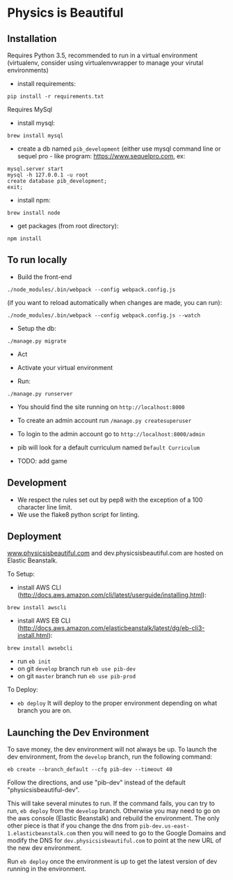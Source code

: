 # Physics is Beautiful

## Installation


Requires Python 3.5, recommended to run in a virtual environment (virtualenv, consider using virtualenvwrapper to manage your virutal environments)

* install requirements:
```
pip install -r requirements.txt
```

Requires MySql

* install mysql:
```
brew install mysql
```
* create a db named `pib_development` (either use mysql command line or sequel pro - like program: https://www.sequelpro.com, ex:

```
mysql.server start
mysql -h 127.0.0.1 -u root
create database pib_development;
exit;
```

* install npm:
```
brew install node
```

* get packages (from root directory):
```
npm install
```

## To run locally

* Build the front-end
```
./node_modules/.bin/webpack --config webpack.config.js
```
(if you want to reload automatically when changes are made, you can run):
```
./node_modules/.bin/webpack --config webpack.config.js --watch
```

* Setup the db:
```
./manage.py migrate
```

* Act

* Activate your virtual environment
* Run:
```
./manage.py runserver
```

* You should find the site running on `http://localhost:8000`

* To create an admin account run `/manage.py createsuperuser`

* To login to the admin account go to `http://localhost:8000/admin`

* pib will look for a default curriculum named `Default Curriculum`

* TODO: add game

## Development

* We respect the rules set out by pep8 with the exception of a 100 character line limit.
* We use the flake8 python script for linting.

## Deployment

www.physicsisbeautiful.com and dev.physicsisbeautiful.com are hosted on Elastic Beanstalk.

To Setup:

* install AWS CLI (http://docs.aws.amazon.com/cli/latest/userguide/installing.html):
```
brew install awscli
```
* install AWS EB CLI (http://docs.aws.amazon.com/elasticbeanstalk/latest/dg/eb-cli3-install.html):
```
brew install awsebcli
```
* run `eb init`
* on git `develop` branch run `eb use pib-dev`
* on git `master` branch run `eb use pib-prod`

To Deploy:

* `eb deploy`
It will deploy to the proper environment depending on what branch you are on.


## Launching the Dev Environment

To save money, the dev environment will not always be up. To launch the dev environment, from the `develop` branch, run the following command:

```
eb create --branch_default --cfg pib-dev --timeout 40
```

Follow the directions, and use "pib-dev" instead of the default "physicsisbeautiful-dev".

This will take several minutes to run. If the command fails, you can try to run, `eb deploy` from the `develop` branch. Otherwise you may need to go on the aws console (Elastic Beanstalk) and rebuild the environment. The only other piece is that if you change the dns from `pib-dev.us-east-1.elasticbeanstalk.com` then you will need to go to the Google Domains and modify the DNS for `dev.physicsisbeautiful.com` to point at the new URL of the new dev environment.

Run `eb deploy` once the environment is up to get the latest version of dev running in the environment.
